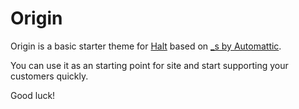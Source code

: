 Origin
===

Origin is a basic starter theme for [Halt](//github.com/GetHalt/Halt) based on [_s by Automattic](https://github.com/Automattic/_s/).

You can use it as an starting point for site and start supporting your customers quickly.

Good luck!
